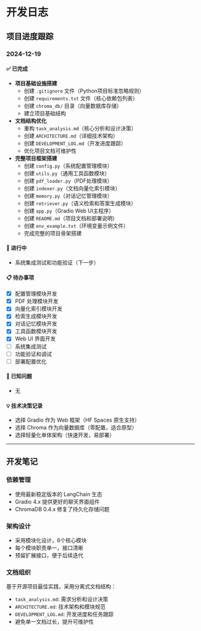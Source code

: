 # 开发日志

## 项目进度跟踪

### 2024-12-19

#### ✅ 已完成
- **项目基础设施搭建**
  - 创建 `.gitignore` 文件（Python项目标准忽略规则）
  - 创建 `requirements.txt` 文件（核心依赖包列表）
  - 创建 `chroma_db/` 目录（向量数据库存储）
  - 建立项目基础结构
- **文档结构优化**
  - 重构 `task_analysis.md`（核心分析和设计决策）
  - 创建 `ARCHITECTURE.md`（详细技术架构）
  - 创建 `DEVELOPMENT_LOG.md`（开发进度跟踪）
  - 优化项目文档可维护性
- **完整项目框架搭建**
  - 创建 `config.py`（系统配置管理模块）
  - 创建 `utils.py`（通用工具函数模块）
  - 创建 `pdf_loader.py`（PDF处理模块）
  - 创建 `indexer.py`（文档向量化索引模块）
  - 创建 `memory.py`（对话记忆管理模块）
  - 创建 `retriever.py`（语义检索和答案生成模块）
  - 创建 `app.py`（Gradio Web UI主程序）
  - 创建 `README.md`（项目文档和部署说明）
  - 创建 `env_example.txt`（环境变量示例文件）
  - 完成完整的项目骨架搭建

#### 🚧 进行中
- 系统集成测试和功能验证（下一步）

#### 📋 待办事项
- [x] 配置管理模块开发
- [x] PDF 处理模块开发
- [x] 向量化索引模块开发
- [x] 检索生成模块开发
- [x] 对话记忆模块开发
- [x] 工具函数模块开发
- [x] Web UI 界面开发
- [ ] 系统集成测试
- [ ] 功能验证和调试
- [ ] 部署配置优化

#### 🐛 已知问题
- 无

#### 💡 技术决策记录
- 选择 Gradio 作为 Web 框架（HF Spaces 原生支持）
- 选择 Chroma 作为向量数据库（零配置，适合原型）
- 选择轻量化单体架构（快速开发，易部署）

---

## 开发笔记

### 依赖管理
- 使用最新稳定版本的 LangChain 生态
- Gradio 4.x 提供更好的聊天界面组件
- ChromaDB 0.4.x 修复了持久化存储问题

### 架构设计
- 采用模块化设计，6个核心模块
- 每个模块职责单一，接口清晰
- 预留扩展接口，便于后续迭代

### 文档组织
基于开源项目最佳实践，采用分离式文档结构：
- `task_analysis.md`: 需求分析和设计决策
- `ARCHITECTURE.md`: 技术架构和模块规范
- `DEVELOPMENT_LOG.md`: 开发进度和任务跟踪
- 避免单一文档过长，提升可维护性